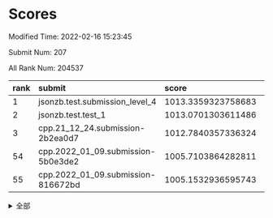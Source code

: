 # Scores

Modified Time: 2022-02-16 15:23:45

Submit Num: 207

All Rank Num: 204537

| rank |               submit               |       score        |       sigma        | pk_num |
| :--- | :--------------------------------- | :----------------- | :----------------- | :----- |
| 1    | jsonzb.test.submission_level_4     | 1013.3359323758683 | 0.8176123895361725 | 3951   |
| 2    | jsonzb.test.test_1                 | 1013.0701303611486 | 0.812224509456063  | 3949   |
| 3    | cpp.21_12_24.submission-2b2ea0d7   | 1012.7840357336324 | 0.790399896430949  | 3947   |
| 54   | cpp.2022_01_09.submission-5b0e3de2 | 1005.7103864282811 | 0.7338661996699238 | 3953   |
| 55   | cpp.2022_01_09.submission-816672bd | 1005.1532936595743 | 0.7100493219262376 | 3952   |


<details>
<summary>全部</summary>

| rank |                 submit                 |       score        |       sigma        | pk_num |
| :--- | :------------------------------------- | :----------------- | :----------------- | :----- |
| 1    | jsonzb.test.submission_level_4         | 1013.3359323758683 | 0.8176123895361725 | 3951   |
| 2    | jsonzb.test.test_1                     | 1013.0701303611486 | 0.812224509456063  | 3949   |
| 3    | cpp.21_12_24.submission-2b2ea0d7       | 1012.7840357336324 | 0.790399896430949  | 3947   |
| 4    | gobigger.level_3.submission_level_3_3  | 1011.928196413789  | 0.784036145019203  | 3950   |
| 5    | gobigger.level_3.submission_level_3_20 | 1011.8498242098323 | 0.7886099441647587 | 3949   |
| 6    | gobigger.level_3.submission_level_3_8  | 1011.193261583939  | 0.7632742323661973 | 3956   |
| 7    | gobigger.level_3.submission_level_3_24 | 1010.9005181627579 | 0.774272427255009  | 3952   |
| 8    | gobigger.level_3.submission_level_3_43 | 1010.8402974237617 | 0.7895395199264762 | 3950   |
| 9    | gobigger.level_3.submission_level_3_26 | 1010.7086178508049 | 0.774794054320068  | 3957   |
| 10   | gobigger.level_3.submission_level_3_1  | 1010.6661905062267 | 0.7922930070582732 | 3950   |
| 11   | gobigger.level_3.submission_level_3_28 | 1010.584891433048  | 0.7723889838411356 | 3956   |
| 12   | gobigger.level_3.submission_level_3_46 | 1010.4511910916056 | 0.7710182958662505 | 3953   |
| 13   | gobigger.level_3.submission_level_3_45 | 1010.3574211657716 | 0.8032632684738658 | 3954   |
| 14   | gobigger.level_3.submission_level_3_18 | 1010.3224739684069 | 0.7724750023676804 | 3954   |
| 15   | gobigger.level_3.submission_level_3_14 | 1010.3043187121258 | 0.7820900794942518 | 3951   |
| 16   | gobigger.level_3.submission_level_3_13 | 1010.3032650708279 | 0.7436707840944279 | 3951   |
| 17   | gobigger.level_3.submission_level_3_9  | 1010.2586410124165 | 0.7629031747812361 | 3950   |
| 18   | gobigger.level_3.submission_level_3_38 | 1010.206171760215  | 0.7484350896615592 | 3949   |
| 19   | gobigger.level_3.submission_level_3_30 | 1010.2022869732266 | 0.7684965734838575 | 3958   |
| 20   | gobigger.level_3.submission_level_3_16 | 1010.1818414726193 | 0.7384978179962086 | 3955   |
| 21   | gobigger.level_3.submission_level_3_29 | 1010.1456733994424 | 0.765217358302113  | 3956   |
| 22   | gobigger.level_3.submission_level_3_25 | 1010.0405347761318 | 0.7633856214085855 | 3949   |
| 23   | gobigger.level_3.submission_level_3_15 | 1010.0367113646729 | 0.764356527475265  | 3959   |
| 24   | gobigger.level_3.submission_level_3_42 | 1009.9771944140607 | 0.7545166281871142 | 3954   |
| 25   | gobigger.level_3.submission_level_3_41 | 1009.9569194095764 | 0.7537092613978337 | 3956   |
| 26   | gobigger.level_3.submission_level_3_10 | 1009.9043670162257 | 0.7660438973289436 | 3952   |
| 27   | gobigger.level_3.submission_level_3_49 | 1009.8960499562971 | 0.7443286644869349 | 3953   |
| 28   | gobigger.level_3.submission_level_3_23 | 1009.8629558091673 | 0.759711112037701  | 3950   |
| 29   | gobigger.level_3.submission_level_3_17 | 1009.843520514413  | 0.775876380599541  | 3953   |
| 30   | gobigger.level_3.submission_level_3_19 | 1009.831373897453  | 0.7458686642276827 | 3956   |
| 31   | gobigger.level_3.submission_level_3_2  | 1009.8094615194493 | 0.7428363099883188 | 3959   |
| 32   | gobigger.level_3.submission_level_3_33 | 1009.8058150438824 | 0.7445524462467915 | 3953   |
| 33   | gobigger.level_3.submission_level_3_34 | 1009.7640722121233 | 0.755632333748674  | 3948   |
| 34   | gobigger.level_3.submission_level_3_22 | 1009.6197355351915 | 0.7468639008879261 | 3954   |
| 35   | gobigger.level_3.submission_level_3_5  | 1009.5514298254997 | 0.7583674723990925 | 3952   |
| 36   | gobigger.level_3.submission_level_3_32 | 1009.512684337127  | 0.7627625906895595 | 3952   |
| 37   | gobigger.level_3.submission_level_3_11 | 1009.4793344725506 | 0.7386397551549382 | 3953   |
| 38   | gobigger.level_3.submission_level_3_6  | 1009.4548725455918 | 0.7546609224139014 | 3953   |
| 39   | gobigger.level_3.submission_level_3_0  | 1009.4297056550452 | 0.740678888213514  | 3954   |
| 40   | gobigger.level_3.submission_level_3_44 | 1009.408478283341  | 0.7601098134896151 | 3950   |
| 41   | gobigger.level_3.submission_level_3_47 | 1009.3748149415848 | 0.7419442004652527 | 3953   |
| 42   | gobigger.level_3.submission_level_3_40 | 1009.2515468606879 | 0.7560690805965254 | 3955   |
| 43   | gobigger.level_3.submission_level_3_31 | 1009.2447680796157 | 0.7579518151143063 | 3950   |
| 44   | gobigger.level_3.submission_level_3_27 | 1009.1756385218057 | 0.776433908403762  | 3953   |
| 45   | gobigger.level_3.submission_level_3_39 | 1009.1414208355742 | 0.7501749742173541 | 3952   |
| 46   | gobigger.level_3.submission_level_3_21 | 1009.0437650323521 | 0.7628139947219191 | 3953   |
| 47   | gobigger.level_3.submission_level_3_12 | 1009.037476532939  | 0.7431011555897196 | 3954   |
| 48   | gobigger.level_3.submission_level_3_37 | 1009.0065423220765 | 0.7565161158900853 | 3956   |
| 49   | gobigger.level_3.submission_level_3_35 | 1008.9745806418964 | 0.7350186784950627 | 3951   |
| 50   | gobigger.level_3.submission_level_3_7  | 1008.9625160030058 | 0.7408584136947411 | 3956   |
| 51   | gobigger.level_3.submission_level_3_4  | 1008.9351824083187 | 0.7378235329625595 | 3952   |
| 52   | gobigger.level_3.submission_level_3_36 | 1008.8109703824726 | 0.7574241655893801 | 3948   |
| 53   | gobigger.level_3.submission_level_3_48 | 1008.2000380335776 | 0.7493863650657691 | 3947   |
| 54   | cpp.2022_01_09.submission-5b0e3de2     | 1005.7103864282811 | 0.7338661996699238 | 3953   |
| 55   | cpp.2022_01_09.submission-816672bd     | 1005.1532936595743 | 0.7100493219262376 | 3952   |
| 56   | gobigger.level_1.submission_level_1_20 | 1004.7544241669012 | 0.7199061960638737 | 3952   |
| 57   | gobigger.level_1.submission_level_1_5  | 1004.3567598767537 | 0.7120727574013404 | 3948   |
| 58   | gobigger.level_1.submission_level_1_6  | 1004.2724829975497 | 0.7233675603990917 | 3950   |
| 59   | gobigger.level_1.submission_level_1_35 | 1004.1930960044106 | 0.7197761305386151 | 3954   |
| 60   | gobigger.level_1.submission_level_1_30 | 1004.0037720493947 | 0.7130277509824396 | 3957   |
| 61   | gobigger.level_1.submission_level_1_15 | 1003.9828023022852 | 0.7322566594614451 | 3951   |
| 62   | gobigger.level_1.submission_level_1_49 | 1003.7868013866681 | 0.7181852766056958 | 3953   |
| 63   | gobigger.level_1.submission_level_1_4  | 1003.7510979017826 | 0.7171888059185401 | 3951   |
| 64   | gobigger.level_1.submission_level_1_37 | 1003.7437793208676 | 0.7191975377314473 | 3951   |
| 65   | gobigger.level_1.submission_level_1_40 | 1003.7373888813023 | 0.7208859739778541 | 3947   |
| 66   | gobigger.level_1.submission_level_1_13 | 1003.7351214671927 | 0.7111356864978938 | 3954   |
| 67   | gobigger.level_1.submission_level_1_27 | 1003.7189051780514 | 0.7157723665648159 | 3950   |
| 68   | gobigger.level_1.submission_level_1_45 | 1003.6752809174868 | 0.722091834650549  | 3956   |
| 69   | gobigger.level_1.submission_level_1_1  | 1003.674347769031  | 0.7236974967901123 | 3948   |
| 70   | gobigger.level_1.submission_level_1_32 | 1003.6603010988015 | 0.7080297900895767 | 3949   |
| 71   | gobigger.level_1.submission_level_1_0  | 1003.558341937818  | 0.7151826068972741 | 3947   |
| 72   | gobigger.level_1.submission_level_1_31 | 1003.5526247562948 | 0.7087631689696717 | 3952   |
| 73   | gobigger.level_1.submission_level_1_10 | 1003.5211998083392 | 0.7278210960369448 | 3954   |
| 74   | gobigger.level_1.submission_level_1_48 | 1003.4053111272922 | 0.7186404934542913 | 3952   |
| 75   | gobigger.level_1.submission_level_1_14 | 1003.3873595720523 | 0.7177249180605962 | 3948   |
| 76   | gobigger.level_1.submission_level_1_11 | 1003.3237005155515 | 0.7212379086862057 | 3955   |
| 77   | gobigger.level_1.submission_level_1_43 | 1003.2701597008315 | 0.7260018876446493 | 3954   |
| 78   | gobigger.level_1.submission_level_1_19 | 1003.2676026207272 | 0.7290207476500404 | 3951   |
| 79   | gobigger.level_1.submission_level_1_12 | 1003.2465734608675 | 0.7102203573156665 | 3958   |
| 80   | gobigger.level_1.submission_level_1_2  | 1003.2375696364048 | 0.7167650834139184 | 3950   |
| 81   | gobigger.level_1.submission_level_1_9  | 1003.2162138374489 | 0.7045447606663823 | 3954   |
| 82   | gobigger.level_1.submission_level_1_26 | 1003.1856630224771 | 0.7172044453188078 | 3956   |
| 83   | gobigger.level_1.submission_level_1_29 | 1003.1680524720825 | 0.7160926830797776 | 3956   |
| 84   | gobigger.level_1.submission_level_1_3  | 1003.1385890926392 | 0.7262557766652913 | 3947   |
| 85   | gobigger.level_1.submission_level_1_22 | 1003.0736322401725 | 0.7169440623625498 | 3950   |
| 86   | gobigger.level_1.submission_level_1_24 | 1003.043160990377  | 0.7243349275587772 | 3953   |
| 87   | gobigger.level_1.submission_level_1_42 | 1002.9524251781904 | 0.7205138622964563 | 3957   |
| 88   | gobigger.level_1.submission_level_1_46 | 1002.9386571889013 | 0.7077992016108423 | 3953   |
| 89   | gobigger.level_1.submission_level_1_36 | 1002.9088578585532 | 0.7135403832758644 | 3948   |
| 90   | gobigger.level_1.submission_level_1_47 | 1002.8306362750031 | 0.7180518588182729 | 3951   |
| 91   | gobigger.level_1.submission_level_1_16 | 1002.8254039113732 | 0.7150127296845376 | 3957   |
| 92   | gobigger.level_1.submission_level_1_18 | 1002.7888415131436 | 0.7057089868453906 | 3948   |
| 93   | gobigger.level_1.submission_level_1_33 | 1002.766762287729  | 0.7118108988681668 | 3954   |
| 94   | gobigger.level_1.submission_level_1_21 | 1002.7366824749904 | 0.7145213221255693 | 3954   |
| 95   | gobigger.level_1.submission_level_1_39 | 1002.7194314444073 | 0.7233909670701998 | 3953   |
| 96   | gobigger.level_1.submission_level_1_44 | 1002.7053479180356 | 0.7093746774241283 | 3958   |
| 97   | gobigger.level_1.submission_level_1_8  | 1002.6430543579627 | 0.7173875655362311 | 3950   |
| 98   | gobigger.level_1.submission_level_1_38 | 1002.6114865914147 | 0.7145029052676541 | 3948   |
| 99   | gobigger.level_1.submission_level_1_23 | 1002.5442230245084 | 0.7060132089766644 | 3954   |
| 100  | gobigger.level_1.submission_level_1_41 | 1002.5173633078165 | 0.7256837388460253 | 3951   |
| 101  | gobigger.level_1.submission_level_1_17 | 1002.5072402673161 | 0.7154345980965022 | 3951   |
| 102  | gobigger.level_1.submission_level_1_28 | 1002.5038164197679 | 0.7065460467481085 | 3953   |
| 103  | gobigger.level_1.submission_level_1_25 | 1001.6639832373099 | 0.709127063914279  | 3952   |
| 104  | gobigger.level_1.submission_level_1_34 | 1001.660833765009  | 0.70370656127965   | 3950   |
| 105  | gobigger.level_1.submission_level_1_7  | 1001.4962387621695 | 0.7206450707020022 | 3953   |
| 106  | gobigger.random.submission_random_15   | 997.3653990784424  | 0.6994343315225005 | 3953   |
| 107  | gobigger.random.submission_random_9    | 997.3488463078893  | 0.7055405196959614 | 3949   |
| 108  | gobigger.random.submission_random_25   | 997.3404699505589  | 0.7124421698584537 | 3953   |
| 109  | gobigger.random.submission_random_12   | 997.1429919791592  | 0.7241538061146616 | 3956   |
| 110  | gobigger.random.submission_random_2    | 996.9420557668852  | 0.7123649265329065 | 3952   |
| 111  | gobigger.random.submission_random_32   | 996.905713176811   | 0.7187249209201734 | 3951   |
| 112  | gobigger.random.submission_random_44   | 996.7810706278063  | 0.7136230156408138 | 3953   |
| 113  | gobigger.random.submission_random_49   | 996.7079822640383  | 0.7124188989530054 | 3950   |
| 114  | gobigger.random.submission_random_8    | 996.6737666349719  | 0.7046449008496244 | 3955   |
| 115  | gobigger.random.submission_random_16   | 996.6588612809309  | 0.6980488615185504 | 3952   |
| 116  | gobigger.random.submission_random_41   | 996.6117342129312  | 0.7222070031146073 | 3953   |
| 117  | gobigger.random.submission_random_35   | 996.5885550698534  | 0.6978624182145501 | 3951   |
| 118  | gobigger.random.submission_random_38   | 996.5293951616482  | 0.7056494077116526 | 3953   |
| 119  | gobigger.random.submission_random_43   | 996.5202064031586  | 0.7145137521469872 | 3956   |
| 120  | gobigger.random.submission_random_39   | 996.480351704416   | 0.7025171158794239 | 3953   |
| 121  | gobigger.random.submission_random_20   | 996.448751292765   | 0.7229171467145815 | 3951   |
| 122  | gobigger.random.submission_random_17   | 996.4256156691267  | 0.7003797986481158 | 3956   |
| 123  | gobigger.random.submission_random_33   | 996.3455237985141  | 0.7041361845999421 | 3950   |
| 124  | gobigger.random.submission_random_13   | 996.2977232592866  | 0.7156456989939584 | 3955   |
| 125  | gobigger.random.submission_random_22   | 996.2578455462117  | 0.7145426686293651 | 3952   |
| 126  | gobigger.random.submission_random_11   | 996.2561259018188  | 0.7104779541531998 | 3955   |
| 127  | gobigger.random.submission_random_1    | 996.23131158388    | 0.7048427701835784 | 3952   |
| 128  | gobigger.random.submission_random_4    | 996.1856236960092  | 0.700320359754356  | 3951   |
| 129  | gobigger.random.submission_random_34   | 996.0990312497775  | 0.7251973407345638 | 3954   |
| 130  | gobigger.random.submission_random_18   | 996.0917601677223  | 0.7249065772002272 | 3955   |
| 131  | gobigger.random.submission_random_28   | 995.9280388296922  | 0.7205789740353694 | 3951   |
| 132  | gobigger.random.submission_random_45   | 995.9265913142806  | 0.705508453617698  | 3952   |
| 133  | gobigger.random.submission_random_37   | 995.9231905146147  | 0.7126669639884355 | 3959   |
| 134  | gobigger.random.submission_random_10   | 995.884535582415   | 0.7154940656029835 | 3951   |
| 135  | gobigger.random.submission_random_29   | 995.8766369814246  | 0.7051843922058957 | 3953   |
| 136  | gobigger.random.submission_random_7    | 995.835704086009   | 0.7135831932803279 | 3951   |
| 137  | gobigger.random.submission_random_40   | 995.8295938738105  | 0.7051879322658265 | 3952   |
| 138  | gobigger.random.submission_random_47   | 995.8288089248267  | 0.7101683496771364 | 3948   |
| 139  | gobigger.random.submission_random_5    | 995.8050234779967  | 0.7112835423196386 | 3949   |
| 140  | gobigger.random.submission_random_14   | 995.7897780134967  | 0.706122637919715  | 3955   |
| 141  | gobigger.random.submission_random_30   | 995.764105526719   | 0.7201917473978761 | 3948   |
| 142  | gobigger.random.submission_random_31   | 995.6568749640153  | 0.708892762736611  | 3953   |
| 143  | gobigger.random.submission_random_3    | 995.6526622779007  | 0.7105238429856033 | 3948   |
| 144  | gobigger.random.submission_random_48   | 995.6053776108374  | 0.7095050242090346 | 3949   |
| 145  | gobigger.random.submission_random_36   | 995.4815904388629  | 0.7120494765030598 | 3952   |
| 146  | gobigger.random.submission_random_42   | 995.3100892516678  | 0.7126661202265485 | 3955   |
| 147  | gobigger.random.submission_random_46   | 995.2012209264249  | 0.7168775124730817 | 3959   |
| 148  | gobigger.random.submission_random_19   | 995.174081176282   | 0.7192350722787649 | 3949   |
| 149  | gobigger.random.submission_random_24   | 995.1639806440555  | 0.7096589288064704 | 3952   |
| 150  | gobigger.random.submission_random_6    | 995.108566890141   | 0.7277220557996964 | 3954   |
| 151  | gobigger.random.submission_random_0    | 995.1044899862278  | 0.7156793343737197 | 3950   |
| 152  | gobigger.random.submission_random_26   | 995.0474293719686  | 0.7003330928168064 | 3951   |
| 153  | gobigger.random.submission_random_21   | 995.0021333559014  | 0.7103813500525696 | 3948   |
| 154  | gobigger.random.submission_random_27   | 994.920151851218   | 0.704872701284319  | 3952   |
| 155  | gobigger.random.submission_random_23   | 994.7655420536084  | 0.7148015636888838 | 3958   |
| 156  | gobigger.level_2.submission_level_2_22 | 993.8147531730722  | 0.7165272930803244 | 3951   |
| 157  | gobigger.level_2.submission_level_2_34 | 993.7709045409313  | 0.7182335022919802 | 3946   |
| 158  | gobigger.level_2.submission_level_2_45 | 993.7212126072034  | 0.7332155802707986 | 3953   |
| 159  | gobigger.level_2.submission_level_2_42 | 993.279089979035   | 0.7357420832154036 | 3955   |
| 160  | gobigger.level_2.submission_level_2_21 | 993.1880928116827  | 0.7357926754917339 | 3953   |
| 161  | gobigger.level_2.submission_level_2_7  | 993.1713773902947  | 0.7376287973963457 | 3953   |
| 162  | gobigger.level_2.submission_level_2_27 | 993.1637398600856  | 0.7320365024495762 | 3953   |
| 163  | gobigger.level_2.submission_level_2_9  | 993.1534902702854  | 0.7270166963993931 | 3952   |
| 164  | gobigger.level_2.submission_level_2_15 | 993.1081118620166  | 0.7428646407091135 | 3950   |
| 165  | gobigger.level_2.submission_level_2_10 | 993.0221788040227  | 0.7231952124049061 | 3953   |
| 166  | gobigger.level_2.submission_level_2_49 | 992.8365890604092  | 0.7404441345710492 | 3957   |
| 167  | gobigger.level_2.submission_level_2_2  | 992.786206726082   | 0.7343362491359509 | 3956   |
| 168  | gobigger.level_2.submission_level_2_18 | 992.7491392601188  | 0.7412651988746846 | 3961   |
| 169  | gobigger.level_2.submission_level_2_16 | 992.7271056309503  | 0.7367857981971077 | 3955   |
| 170  | gobigger.level_2.submission_level_2_36 | 992.6784095961357  | 0.7300364589263526 | 3953   |
| 171  | gobigger.level_2.submission_level_2_28 | 992.632936951409   | 0.7390931372128835 | 3949   |
| 172  | gobigger.level_2.submission_level_2_6  | 992.5362268468856  | 0.7330146021879222 | 3951   |
| 173  | gobigger.level_2.submission_level_2_20 | 992.4691760980145  | 0.7521186590650042 | 3948   |
| 174  | gobigger.level_2.submission_level_2_4  | 992.2371552451984  | 0.7307260240997291 | 3955   |
| 175  | gobigger.level_2.submission_level_2_39 | 992.2307288192371  | 0.7452375455814687 | 3950   |
| 176  | gobigger.level_2.submission_level_2_41 | 992.1797212716774  | 0.7607238337082032 | 3950   |
| 177  | gobigger.level_2.submission_level_2_8  | 992.1536922390011  | 0.7341633709679862 | 3955   |
| 178  | gobigger.level_2.submission_level_2_32 | 992.0973871606088  | 0.7621424516515759 | 3953   |
| 179  | gobigger.level_2.submission_level_2_5  | 992.0126297837132  | 0.7393140725211057 | 3951   |
| 180  | gobigger.level_2.submission_level_2_37 | 991.9774966474375  | 0.7294979210633655 | 3954   |
| 181  | gobigger.level_2.submission_level_2_40 | 991.9719185671712  | 0.7552087324123762 | 3949   |
| 182  | gobigger.level_2.submission_level_2_48 | 991.9532965333377  | 0.7673777420921483 | 3947   |
| 183  | gobigger.level_2.submission_level_2_24 | 991.9040630857197  | 0.7410238757772403 | 3959   |
| 184  | gobigger.level_2.submission_level_2_23 | 991.9021185619098  | 0.7476695008432338 | 3957   |
| 185  | gobigger.level_2.submission_level_2_0  | 991.8957386935211  | 0.7400372761983726 | 3945   |
| 186  | gobigger.level_2.submission_level_2_31 | 991.8631462318274  | 0.7567082050514082 | 3950   |
| 187  | gobigger.level_2.submission_level_2_1  | 991.821375405026   | 0.7469060273026534 | 3952   |
| 188  | gobigger.level_2.submission_level_2_43 | 991.7922980600249  | 0.749808285927057  | 3957   |
| 189  | gobigger.level_2.submission_level_2_19 | 991.6866161213792  | 0.7452283253104933 | 3950   |
| 190  | gobigger.level_2.submission_level_2_33 | 991.6787223673919  | 0.7411394660023611 | 3957   |
| 191  | gobigger.level_2.submission_level_2_17 | 991.6252965593794  | 0.745192118902661  | 3957   |
| 192  | gobigger.level_2.submission_level_2_11 | 991.5442145381161  | 0.7650772867566837 | 3950   |
| 193  | gobigger.level_2.submission_level_2_38 | 991.3971275364869  | 0.7558573038564593 | 3952   |
| 194  | gobigger.level_2.submission_level_2_26 | 991.3920076449837  | 0.7577373827863209 | 3954   |
| 195  | gobigger.level_2.submission_level_2_29 | 991.3434040192014  | 0.7433049508106977 | 3950   |
| 196  | gobigger.level_2.submission_level_2_3  | 991.3414397005981  | 0.7458334279883175 | 3957   |
| 197  | gobigger.level_2.submission_level_2_14 | 991.1463960638771  | 0.742748740594236  | 3955   |
| 198  | gobigger.level_2.submission_level_2_13 | 991.1177599902232  | 0.7839741668500178 | 3949   |
| 199  | gobigger.level_2.submission_level_2_47 | 991.0488162816406  | 0.7485168597219877 | 3948   |
| 200  | gobigger.level_2.submission_level_2_44 | 990.8436442984915  | 0.7870014237324826 | 3950   |
| 201  | gobigger.level_2.submission_level_2_46 | 990.7311381005178  | 0.7933308673751528 | 3956   |
| 202  | gobigger.level_2.submission_level_2_25 | 990.6443554013324  | 0.7417219201754687 | 3950   |
| 203  | gobigger.level_2.submission_level_2_30 | 990.5423819531713  | 0.7596095489266191 | 3951   |
| 204  | gobigger.level_2.submission_level_2_12 | 990.3927995366136  | 0.7851810293736915 | 3956   |
| 205  | gobigger.level_2.submission_level_2_35 | 990.2335420202419  | 0.7662418356325477 | 3958   |
| 206  | gobigger.none.submission_none_1        | 978.9959545642376  | 1.219993246497265  | 3952   |
| 207  | gobigger.none.submission_none_0        | 977.1224832594265  | 1.388587405179133  | 3950   |

</details>